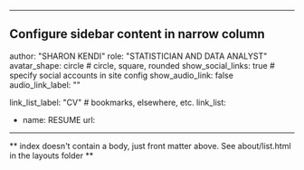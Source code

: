  ---
## Configure sidebar content in narrow column
author: "SHARON KENDI"
role: "STATISTICIAN AND DATA ANALYST"
avatar_shape: circle # circle, square, rounded
show_social_links: true # specify social accounts in site config
show_audio_link: false
audio_link_label: ""

link_list_label: "CV" # bookmarks, elsewhere, etc.
link_list:
- name: RESUME
  url: 

---

** index doesn't contain a body, just front matter above.
See about/list.html in the layouts folder **
